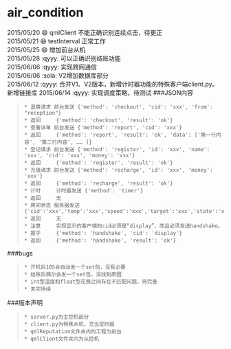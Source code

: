 # air_condition  
2015/05/20 :smile: qmlClient 不能正确识别连续点击，待更正  
2015/05/21 :smile: testInterval 正常工作   
2015/05/25 :smile: 增加前台从机  
2015/05/28 :qyyy: 可以正确识别结账功能  
2015/06/06 :qyyy: 实现跨网通信  
2015/06/06 :sola: V2增加数据库部分  
2015/06/12 :qyyy: 合并V1、V2版本，新增计时器功能的特殊客户端client.py。新增链接库
2015/06/14 :qyyy: 实现调度策略，待测试
###JSON内容
>     * 退房请求 前台发送 {'method': 'checkout', 'cid': 'xxx', 'from': "reception"}  
>     * 返回     {'method': 'checkout', 'result': 'ok'}
>     * 查看详单 前台发送 {'method': 'report', 'cid': 'xxx'}  
>     * 返回     {'method': 'report', 'result': 'ok', 'data': ['第一行内容', '第二行内容', …… ]}  
>     * 登记请求 前台发送 {'method': 'register', 'id': 'xxx', 'name': 'xxx', 'cid': 'xxx', 'money': 'xxx'}
>     * 返回     {'method': 'register', 'result': 'ok'}
>     * 充值请求 前台发送 {'method': 'recharge', 'id': 'xxx', 'money': 'xxx'}
>     * 返回     {'method': 'recharge', 'result': 'ok'}
>     * 计时     计时器发送 {'method': 'timer'}
>     * 返回     无
>     * 房间状态 服务器发送 {'cid':'xxx','temp':'xxx','speed':'xxx','target':'xxx','state':'xxx','cost':'xxx','rest':'xxx'}
>     * 返回     无
>     * 注意     实现显示的客户端的cid必须是“display”，而且必须发送handshake。
>     * 握手     {'method': 'handshake', 'cid': 'display'}
>     * 返回     {'method': 'handshake', 'result': 'ok'}

###bugs
>     * 开机后10S会自动发一个set包，没有必要
>     * 结账后偶尔会发一个set包，没找到原因
>     * int型温度和float型花费之间存在不匹配问题，待完善
>     * 未完待续


###版本声明
>     * server.py为主控机部分
>     * client.py为特殊从机，充当定时器
>     * qmlReputation文件夹内的工程为前台
>     * qmlClient文件夹内为从控机
